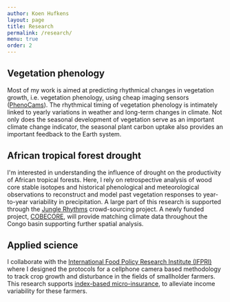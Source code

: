 ```yaml
---
author: Koen Hufkens
layout: page
title: Research
permalink: /research/
menu: true
order: 2
---
```


## Vegetation phenology
Most of my work is aimed at predicting rhythmical changes in vegetation growth, i.e. vegetation phenology, using cheap imaging sensors ([PhenoCams](https://phenocam.sr.unh.edu/webcam/)). The rhythmical timing of vegetation phenology is intimately linked to yearly variations in weather and long-term changes in climate. Not only does the seasonal development of vegetation serve as an important climate change indicator, the seasonal plant carbon uptake also provides an important feedback to the Earth system.

## African tropical forest drought
I'm interested in understanding the influence of drought on the productivity of African tropical forests. Here, I rely on retrospective analysis of wood core stable isotopes and historical phenological and meteorological observations to reconstruct and model past vegetation responses to year-to-year variability in precipitation. A large part of this research is supported through the [Jungle Rhythms](http://www.junglerhythms.org) crowd-sourcing project. A newly funded project, [COBECORE](http://cobecore.org), will provide matching climate data throughout the Congo basin supporting further spatial analysis.

## Applied science
I collaborate with the [International Food Policy Research Institute (IFPRI)](http://www.ifpri.org/about) where I designed the protocols for a cellphone camera based methodology to track crop growth and disturbance in the fields of smallholder farmers. This research supports [index-based micro-insurance](http://techcropinsurance.org/), to alleviate income variability for these farmers.
